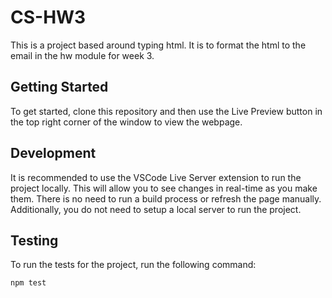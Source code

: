 # CS-HW3

This is a project based around typing html. It is to format the html to the email in the hw module for week 3.

## Getting Started

To get started, clone this repository and then use the Live Preview button in the top right corner of the window to view the
webpage.



## Development

It is recommended to use the VSCode Live Server extension to run the project
locally. This will allow you to see changes in real-time as you make them. There
is no need to run a build process or refresh the page manually. Additionally,
you do not need to setup a local server to run the project.

## Testing

To run the tests for the project, run the following command:

```bash
npm test
```

